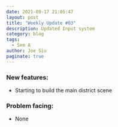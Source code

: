 ```yaml
---
date: 2021-09-17 21:05:47
layout: post
title: "Weekly Update #03"
description: Updated Input system
category: blog
tags:
  - Sem A
author: Joe Siu
paginate: true
---
```

### New features:

* Starting to build the main district scene

### Problem facing:

* None